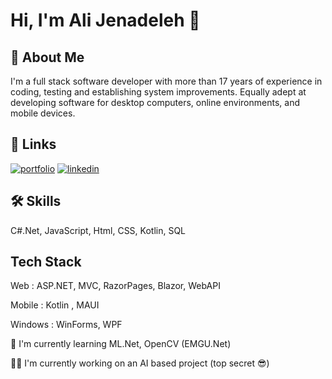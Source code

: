 # Hi, I'm Ali Jenadeleh 👋

## 🚀 About Me
<p>
I'm a full stack software developer with more than 17 years of experience in coding, testing and establishing system improvements. Equally adept at developing software for desktop computers, online environments, and mobile devices.
</p>
 
## 🔗 Links
[![portfolio](https://img.shields.io/badge/my_portfolio-000?style=for-the-badge&logo=ko-fi&logoColor=white)](https://alijenadeleh.ir)
[![linkedin](https://img.shields.io/badge/linkedin-0A66C2?style=for-the-badge&logo=linkedin&logoColor=white)]([https://www.linkedin.com/](https://www.linkedin.com/in/alijenadeleh/))

## 🛠 Skills

C#.Net, JavaScript, Html, CSS, Kotlin, SQL 

## Tech Stack

Web : ASP.NET, MVC, RazorPages, Blazor, WebAPI 

Mobile : Kotlin , MAUI 

Windows : WinForms, WPF 

🧠 I'm currently learning ML.Net, OpenCV (EMGU.Net)

👩‍💻 I'm currently working on an AI based project (top secret 😎)
